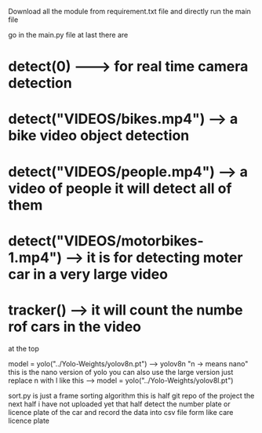 Download all the module from requirement.txt file and directly run the main file
<!-- pip install -r requirement.txt -->
go in the main.py file 
at last there are 
# detect(0) ---> for real time camera detection
# detect("VIDEOS/bikes.mp4") --> a bike video object detection
# detect("VIDEOS/people.mp4") --> a video of people it will detect all of them
# detect("VIDEOS/motorbikes-1.mp4") --> it is for detecting moter car in a very large video 
# tracker() --> it will count the numbe rof cars in the video

at the top 
 
model = yolo("../Yolo-Weights/yolov8n.pt") --> yolov8n "n -> means nano" this is the nano version of yolo 
you can also use the large version just replace n with l 
like this --> model = yolo("../Yolo-Weights/yolov8l.pt") 


sort.py is just a frame sorting algorithm 
this is half git  repo of the project the next half i have not uploaded  yet 
that half detect the number plate or licence plate of the car and record the data into csv file form like care licence plate 
